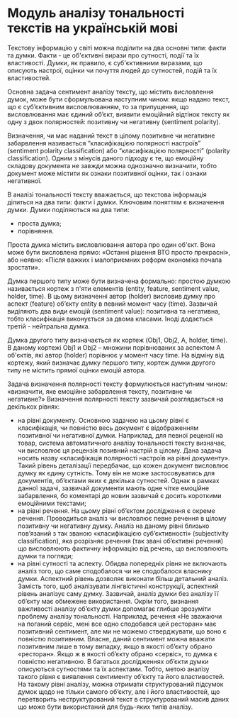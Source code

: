 # Модуль аналізу тональності текстів на українській мові
Текстову інформацію у світі можна поділити на два основні типи: факти та думки. Факти - це об'єктивні вирази про сутності, події та їх властивості. Думки, як правило, є суб'єктивними виразами, що описують настрої, оцінки чи почуття людей до сутностей, подій та їх властивостей. 

Основна задача сентимент аналізу тексту, що містить висловлення думок, може бути сформульована наступним чином: якщо надано текст, що є суб’єктивним висловлюванням, то за припущення, що висловлювання має єдиний об’єкт, виявити емоційний відтінок тексту як одну з двох полярностей: позитивну чи негативну (sentiment polarity).

Визначення, чи має наданий текст в цілому позитивне чи негативне забарвлення називається “класифікацією полярності настроїв” (sentiment polarity classification) або “класифікацією полярності” (polarity classification). Одним з мінусів даного підходу є те, що емоційну складову документа не завжди можна однозначно визначити, тобто документ може містити як ознаки позитивної оцінки, так і ознаки негативної.

В аналізі тональності тексту вважається, що текстова інформація ділиться на два типи: факти і думки. Ключовим поняттям є визначення думки.
Думки поділяються на два типи: 
* проста думка;
* порівняння.

Проста думка містить висловлювання автора про один об'єкт. Вона може бути висловлена прямо: «Останні рішення ВТО просто прекрасні», або неявно: «Після важких і малоприємних реформ економіка почала зростати».

Думка першого типу може бути визначена формально: простою думкою називається кортеж з п'яти елементів (entity, feature, sentiment value, holder, time). В цьому визначенні автор (holder) висловив думку про аспект (feature) об’єкту entity в певний момент часу (time). Зазвичай виділяють два види емоцій (sentiment value): позитивна та негативна, тобто класифікація виконується за двома класами. Іноді додається третій - нейтральна думка.

Думка другого типу визначається як кортеж (Obj1, Obj2, A, holder, time). В даному кортежі Obj1 и Obj2 – множини порівнюваних за аспектом А об'єктів, які автор (holder) порівнює у момент часу time. На відміну від кортежу, який визначає думку першого типу, кортеж думки другого типу не містить прямої оцінки емоцій автора.

Задача визначення полярності тексту формулюється наступним чином: «визначити, яке емоційне забарвлення тексту, позитивне чи негативне?» Визначення полярності тексту зазвичай розглядається на декількох рівнях:
* на рівні документу. Основною задачею на цьому рівні є класифікація, чи повністю весь документ є відображенням позитивної чи негативної думки. Наприклад, для певної рецензії на товар, система автоматичного аналізу тональності тексту визначає, чи висловлює ця рецензія позивний настрій в цілому. Дана задача носить назву «класифікація полярності настроїв на рівні документу». Такий рівень деталізації передбачає, що кожен документ висловлює думку як єдину сутність. Тому він не може застосовуватись для документів, об’єктами яких є декілька сутностей. Однак в рамках данної задачі, зазвичай документи мають одне чітке емоційне забарвлення, бо коментарі до новин зазвичай є досить короткими емоційними текстами;
* на рівні речення. На цьому рівні об’єктом дослідження є окреме речення. Проводиться аналіз чи висловлює певне речення в цілому позитивну чи негативну думку. Аналіз на даному рівні близько пов’язаний з так званою «класифікацією суб’єктивності» (subjectivity classification), яка розрізняє речення (так звані об’єктивні речення) що висловлюють фактичну інформацію від речень, що висловлюють думки та погляди;
* на рівні сутності та аспекту. Обидва попередніх рівня не включають аналіз того, що саме сподобалося чи не сподобалося власнику думки. Аспектний рівень дозволяє виконати більш детальний аналіз. Замість того, щоб аналізувати лінгвістичні конструкції, аспектний рівень аналізує саму думку. Зазвичай, аналіз думки без аналізу її об’єкту має обмежене використання. Окрім того, визнання важливості аналізу об’єкту думки допомагає глибше зрозуміти проблему аналізу тональності. Наприклад, речення «Не зважаючи на поганий сервіс, мені все одно сподобався цей ресторан» має позитивний сентимент, але ми не можемо стверджувати, що воно є повністю позитивним. Власне, даний сентимент можна вважати позитивним лише в тому випадку, якщо в якості об’єкту обрано «ресторан». Якщо ж в якості об’єкту обрано «сервіс», то думка є повністю негативною. В багатьох дослідженнях об’єкти думки описуються сутностями та їх аспектами. Тобто, метою аналізу такого рівня є виявлення сентименту об’єкту та його властивостей. На такому рівні аналізу, можна отримати структурований підсумок думок щодо не тільки самого об’єкту, але і його властивостей, що перетворить неструктурований текст в структурований масив даних що може бути використаний для будь-яких типів аналізу.
